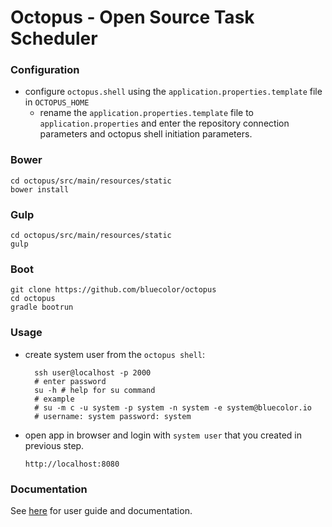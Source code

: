 # Octopus - Open Source Task Scheduler


### Configuration
- configure `octopus.shell` using the `application.properties.template` file in `OCTOPUS_HOME`
  - rename the `application.properties.template` file to `application.properties` and enter the 
  repository connection parameters and octopus shell initiation parameters.

### Bower
```
cd octopus/src/main/resources/static
bower install
```


### Gulp
```
cd octopus/src/main/resources/static
gulp
```

### Boot
```
git clone https://github.com/bluecolor/octopus
cd octopus
gradle bootrun
```

### Usage
- create system user from the `octopus shell`:
  ```
    ssh user@localhost -p 2000
    # enter password
    su -h # help for su command
    # example
    # su -m c -u system -p system -n system -e system@bluecolor.io
    # username: system password: system
  ```
- open app in browser and login with `system user` that you created in previous step.
  ```
  http://localhost:8080
  ```

### Documentation

See [here](https://github.com/bluecolor/octopus/wiki) for user guide and documentation.
